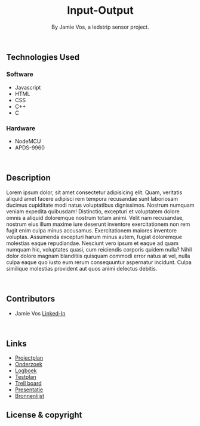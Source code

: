 <h1 align="center">
    Input-Output
</h1>


<p align="center">
    By Jamie Vos, a ledstrip sensor project.
</p>

<br>

## Technologies Used

### Software
 - Javascript
 - HTML
 - CSS
 - C++
 - C

### Hardware
 - NodeMCU
 - APDS-9960

<br>

## Description
Lorem ipsum dolor, sit amet consectetur adipisicing elit. Quam, veritatis aliquid amet facere adipisci rem tempora recusandae sunt laboriosam ducimus cupiditate modi natus voluptatibus dignissimos. Nostrum numquam veniam expedita quibusdam!
Distinctio, excepturi et voluptatem dolore omnis a aliquid doloremque nostrum totam animi. Velit nam recusandae, nostrum eius illum maxime iure deserunt inventore exercitationem non rem fugit enim culpa minus accusamus.
Exercitationem maiores inventore voluptas. Assumenda excepturi harum minus autem, fugiat doloremque molestias eaque repudiandae. Nesciunt vero ipsum et eaque ad quam numquam hic, voluptates quasi, cum reiciendis corporis quidem nulla?
Nihil dolor dolore magnam blanditiis quisquam commodi error natus at vel, nulla culpa eaque quo iusto eum rerum consequuntur aspernatur incidunt. Culpa similique molestias provident aut quos animi delectus debitis.

<br>

## Contributors
- Jamie Vos <a href="#">Linked-In</a>

<br>

## Links
- <a href="#">Projectplan</a>
- <a href="#">Onderzoek</a>
- <a href="#">Logboek</a>
- <a href="#">Testplan</a>
- <a href="#">Trell board</a>
- <a href="#">Presentatie</a>
- <a href="#">Bronnenlijst</a>


## License & copyright

